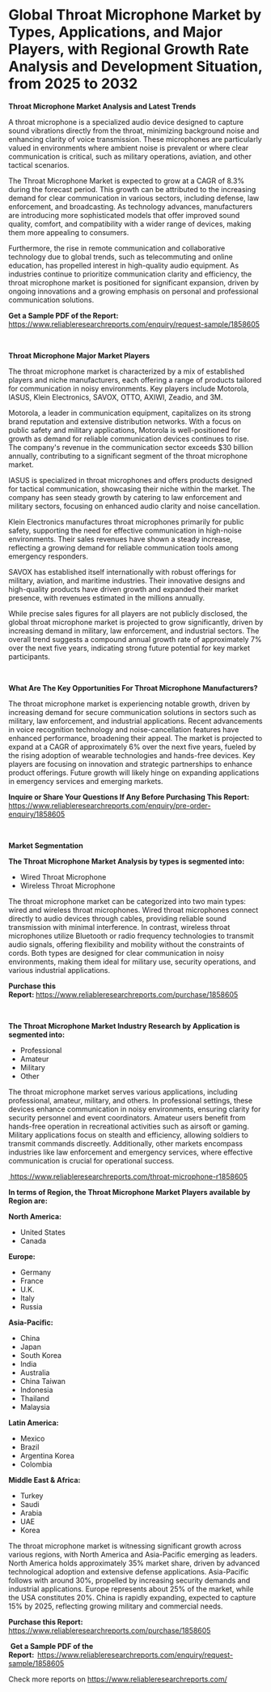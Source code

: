 <p><h1>Global Throat Microphone Market by Types, Applications, and Major Players, with Regional Growth Rate Analysis and Development Situation, from 2025 to 2032</h1></p><p><strong>Throat Microphone Market Analysis and Latest Trends</strong></p>
<p><p>A throat microphone is a specialized audio device designed to capture sound vibrations directly from the throat, minimizing background noise and enhancing clarity of voice transmission. These microphones are particularly valued in environments where ambient noise is prevalent or where clear communication is critical, such as military operations, aviation, and other tactical scenarios. </p><p>The Throat Microphone Market is expected to grow at a CAGR of 8.3% during the forecast period. This growth can be attributed to the increasing demand for clear communication in various sectors, including defense, law enforcement, and broadcasting. As technology advances, manufacturers are introducing more sophisticated models that offer improved sound quality, comfort, and compatibility with a wider range of devices, making them more appealing to consumers. </p><p>Furthermore, the rise in remote communication and collaborative technology due to global trends, such as telecommuting and online education, has propelled interest in high-quality audio equipment. As industries continue to prioritize communication clarity and efficiency, the throat microphone market is positioned for significant expansion, driven by ongoing innovations and a growing emphasis on personal and professional communication solutions.</p></p>
<p><strong>Get a Sample PDF of the Report:&nbsp;</strong> <a href="https://www.reliableresearchreports.com/enquiry/request-sample/1858605?utm_campaign=2294&utm_medium=2&utm_source=Github&utm_content=ia&utm_term=07022025&utm_id=throat-microphone">https://www.reliableresearchreports.com/enquiry/request-sample/1858605</a></p>
<p>&nbsp;</p>
<p><strong>Throat Microphone Major Market Players</strong></p>
<p><p>The throat microphone market is characterized by a mix of established players and niche manufacturers, each offering a range of products tailored for communication in noisy environments. Key players include Motorola, IASUS, Klein Electronics, SAVOX, OTTO, AXIWI, Zeadio, and 3M.</p><p>Motorola, a leader in communication equipment, capitalizes on its strong brand reputation and extensive distribution networks. With a focus on public safety and military applications, Motorola is well-positioned for growth as demand for reliable communication devices continues to rise. The company's revenue in the communication sector exceeds $30 billion annually, contributing to a significant segment of the throat microphone market.</p><p>IASUS is specialized in throat microphones and offers products designed for tactical communication, showcasing their niche within the market. The company has seen steady growth by catering to law enforcement and military sectors, focusing on enhanced audio clarity and noise cancellation.</p><p>Klein Electronics manufactures throat microphones primarily for public safety, supporting the need for effective communication in high-noise environments. Their sales revenues have shown a steady increase, reflecting a growing demand for reliable communication tools among emergency responders.</p><p>SAVOX has established itself internationally with robust offerings for military, aviation, and maritime industries. Their innovative designs and high-quality products have driven growth and expanded their market presence, with revenues estimated in the millions annually.</p><p>While precise sales figures for all players are not publicly disclosed, the global throat microphone market is projected to grow significantly, driven by increasing demand in military, law enforcement, and industrial sectors. The overall trend suggests a compound annual growth rate of approximately 7% over the next five years, indicating strong future potential for key market participants.</p></p>
<p>&nbsp;</p>
<p><strong>What Are The Key Opportunities For Throat Microphone Manufacturers?</strong></p>
<p><p>The throat microphone market is experiencing notable growth, driven by increasing demand for secure communication solutions in sectors such as military, law enforcement, and industrial applications. Recent advancements in voice recognition technology and noise-cancellation features have enhanced performance, broadening their appeal. The market is projected to expand at a CAGR of approximately 6% over the next five years, fueled by the rising adoption of wearable technologies and hands-free devices. Key players are focusing on innovation and strategic partnerships to enhance product offerings. Future growth will likely hinge on expanding applications in emergency services and emerging markets.</p></p>
<p><strong>Inquire or Share Your Questions If Any Before Purchasing This Report:</strong> <a href="https://www.reliableresearchreports.com/enquiry/pre-order-enquiry/1858605?utm_campaign=2294&utm_medium=2&utm_source=Github&utm_content=ia&utm_term=07022025&utm_id=throat-microphone">https://www.reliableresearchreports.com/enquiry/pre-order-enquiry/1858605</a></p>
<p>&nbsp;</p>
<p><strong>Market Segmentation</strong></p>
<p><strong>The Throat Microphone Market Analysis by types is segmented into:</strong></p>
<p><ul><li>Wired Throat Microphone</li><li>Wireless Throat Microphone</li></ul></p>
<p><p>The throat microphone market can be categorized into two main types: wired and wireless throat microphones. Wired throat microphones connect directly to audio devices through cables, providing reliable sound transmission with minimal interference. In contrast, wireless throat microphones utilize Bluetooth or radio frequency technologies to transmit audio signals, offering flexibility and mobility without the constraints of cords. Both types are designed for clear communication in noisy environments, making them ideal for military use, security operations, and various industrial applications.</p></p>
<p><strong>Purchase this Report:&nbsp;</strong><a href="https://www.reliableresearchreports.com/purchase/1858605?utm_campaign=2294&utm_medium=2&utm_source=Github&utm_content=ia&utm_term=07022025&utm_id=throat-microphone">https://www.reliableresearchreports.com/purchase/1858605</a></p>
<p>&nbsp;</p>
<p><strong>The Throat Microphone Market Industry Research by Application is segmented into:</strong></p>
<p><ul><li>Professional</li><li>Amateur</li><li>Military</li><li>Other</li></ul></p>
<p><p>The throat microphone market serves various applications, including professional, amateur, military, and others. In professional settings, these devices enhance communication in noisy environments, ensuring clarity for security personnel and event coordinators. Amateur users benefit from hands-free operation in recreational activities such as airsoft or gaming. Military applications focus on stealth and efficiency, allowing soldiers to transmit commands discreetly. Additionally, other markets encompass industries like law enforcement and emergency services, where effective communication is crucial for operational success.</p></p>
<p><a href="https://www.reliableresearchreports.com/throat-microphone-r1858605?utm_campaign=2294&utm_medium=2&utm_source=Github&utm_content=ia&utm_term=07022025&utm_id=throat-microphone">&nbsp;https://www.reliableresearchreports.com/throat-microphone-r1858605</a></p>
<p><strong>In terms of Region, the Throat Microphone Market Players available by Region are:</strong></p>
<p>
    <p> <strong> North America: </strong>
        <ul>
            <li>United States</li>
            <li>Canada</li>
        </ul>
        </p> 
    <p> <strong> Europe: </strong>
        <ul>
            <li>Germany</li>
            <li>France</li>
            <li>U.K.</li>
            <li>Italy</li>
            <li>Russia</li>
        </ul>
        </p> 
    <p> <strong> Asia-Pacific: </strong>
        <ul>
            <li>China</li>
            <li>Japan</li>
            <li>South Korea</li>
            <li>India</li>
            <li>Australia</li>
            <li>China Taiwan</li>
            <li>Indonesia</li>
            <li>Thailand</li>
            <li>Malaysia</li>
        </ul>
        </p> 
    <p> <strong> Latin America: </strong>
        <ul>
            <li>Mexico</li>
            <li>Brazil</li>
            <li>Argentina Korea</li>
            <li>Colombia</li>
        </ul>
        </p> 
    <p> <strong> Middle East & Africa: </strong>
        <ul>
            <li>Turkey</li>
            <li>Saudi</li>
            <li>Arabia</li>
            <li>UAE</li>
            <li>Korea</li>
        </ul>
    </p>
    </p>
<p><p>The throat microphone market is witnessing significant growth across various regions, with North America and Asia-Pacific emerging as leaders. North America holds approximately 35% market share, driven by advanced technological adoption and extensive defense applications. Asia-Pacific follows with around 30%, propelled by increasing security demands and industrial applications. Europe represents about 25% of the market, while the USA constitutes 20%. China is rapidly expanding, expected to capture 15% by 2025, reflecting growing military and commercial needs.</p></p>
<p><strong>Purchase this Report: </strong><a href="https://www.reliableresearchreports.com/purchase/1858605?utm_campaign=2294&utm_medium=2&utm_source=Github&utm_content=ia&utm_term=07022025&utm_id=throat-microphone">https://www.reliableresearchreports.com/purchase/1858605</a></p>
<p>&nbsp;<strong>Get a Sample PDF of the Report:&nbsp;&nbsp;</strong><a href="https://www.reliableresearchreports.com/enquiry/request-sample/1858605?utm_campaign=2294&utm_medium=2&utm_source=Github&utm_content=ia&utm_term=07022025&utm_id=throat-microphone">https://www.reliableresearchreports.com/enquiry/request-sample/1858605</a></p>
<p><strong></strong></p>
<p>Check more reports on <a href="https://www.reliableresearchreports.com/?utm_campaign=2294&utm_medium=2&utm_source=Github&utm_content=ia&utm_term=07022025&utm_id=throat-microphone">https://www.reliableresearchreports.com/</a></p>